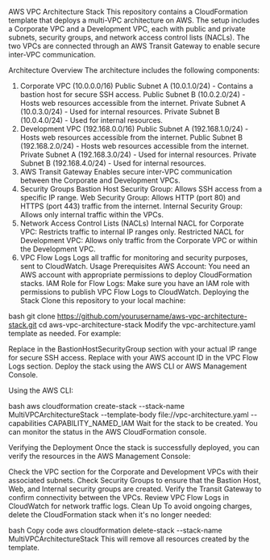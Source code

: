 AWS VPC Architecture Stack
This repository contains a CloudFormation template that deploys a multi-VPC architecture on AWS. The setup includes a Corporate VPC and a Development VPC, each with public and private subnets, security groups, and network access control lists (NACLs). The two VPCs are connected through an AWS Transit Gateway to enable secure inter-VPC communication.

Architecture Overview
The architecture includes the following components:

1. Corporate VPC (10.0.0.0/16)
Public Subnet A (10.0.1.0/24) - Contains a bastion host for secure SSH access.
Public Subnet B (10.0.2.0/24) - Hosts web resources accessible from the internet.
Private Subnet A (10.0.3.0/24) - Used for internal resources.
Private Subnet B (10.0.4.0/24) - Used for internal resources.
2. Development VPC (192.168.0.0/16)
Public Subnet A (192.168.1.0/24) - Hosts web resources accessible from the internet.
Public Subnet B (192.168.2.0/24) - Hosts web resources accessible from the internet.
Private Subnet A (192.168.3.0/24) - Used for internal resources.
Private Subnet B (192.168.4.0/24) - Used for internal resources.
3. AWS Transit Gateway
Enables secure inter-VPC communication between the Corporate and Development VPCs.
4. Security Groups
Bastion Host Security Group: Allows SSH access from a specific IP range.
Web Security Group: Allows HTTP (port 80) and HTTPS (port 443) traffic from the internet.
Internal Security Group: Allows only internal traffic within the VPCs.
5. Network Access Control Lists (NACLs)
Internal NACL for Corporate VPC: Restricts traffic to internal IP ranges only.
Restricted NACL for Development VPC: Allows only traffic from the Corporate VPC or within the Development VPC.
6. VPC Flow Logs
Logs all traffic for monitoring and security purposes, sent to CloudWatch.
Usage
Prerequisites
AWS Account: You need an AWS account with appropriate permissions to deploy CloudFormation stacks.
IAM Role for Flow Logs: Make sure you have an IAM role with permissions to publish VPC Flow Logs to CloudWatch.
Deploying the Stack
Clone this repository to your local machine:

bash
git clone https://github.com/yourusername/aws-vpc-architecture-stack.git
cd aws-vpc-architecture-stack
Modify the vpc-architecture.yaml template as needed. For example:

Replace <your-office-IP-range> in the BastionHostSecurityGroup section with your actual IP range for secure SSH access.
Replace <account-id> with your AWS account ID in the VPC Flow Logs section.
Deploy the stack using the AWS CLI or AWS Management Console.

Using the AWS CLI:

bash
aws cloudformation create-stack --stack-name MultiVPCArchitectureStack --template-body file://vpc-architecture.yaml --capabilities CAPABILITY_NAMED_IAM
Wait for the stack to be created. You can monitor the status in the AWS CloudFormation console.

Verifying the Deployment
Once the stack is successfully deployed, you can verify the resources in the AWS Management Console:

Check the VPC section for the Corporate and Development VPCs with their associated subnets.
Check Security Groups to ensure that the Bastion Host, Web, and Internal security groups are created.
Verify the Transit Gateway to confirm connectivity between the VPCs.
Review VPC Flow Logs in CloudWatch for network traffic logs.
Clean Up
To avoid ongoing charges, delete the CloudFormation stack when it's no longer needed:

bash
Copy code
aws cloudformation delete-stack --stack-name MultiVPCArchitectureStack
This will remove all resources created by the template.
